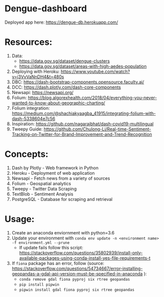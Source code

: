 # Dengue-dashboard

Deployed app here: https://dengue-db.herokuapp.com/

# Resources:

1. Data:
   - https://data.gov.sg/dataset/dengue-clusters
   - https://data.gov.sg/dataset/areas-with-high-aedes-population
1. Deploying with Heroku: https://www.youtube.com/watch?v=j3VvVaNnDH4&t=480s
1. DBC: https://dash-bootstrap-components.opensource.faculty.ai/
1. DCC: https://dash.plotly.com/dash-core-components
1. Newsapi: https://newsapi.org/
1. Folium: https://blog.algorexhealth.com/2018/04/everything-you-never-wanted-to-know-about-geographic-charting/
1. Folium integration: https://medium.com/@shachiakyaagba_41915/integrating-folium-with-dash-5338604e7c56
1. Inspiration: https://github.com/nagarajbhat/dash-covid19-multilingual
1. Tweepy Guide: https://github.com/Chulong-Li/Real-time-Sentiment-Tracking-on-Twitter-for-Brand-Improvement-and-Trend-Recognition

# Concepts:

1. Dash by Plotly - Web framework in Python
1. Heroku - Deployment of web application
1. Newsapi - Fetch news from a variety of sources
1. Folium - Geospatial analytics
1. Tweepy - Twitter Data Scraping
1. TextBlob - Sentiment Analysis
1. PostgreSQL - Database for scraping and retrieval

# Usage:

1. Create an anaconda enviornment with python=3.6
1. Update your environment with `conda env update -n <environment name> -f environment.yml --prune`
   - If update fails follow this script: https://stackoverflow.com/questions/35802939/install-only-available-packages-using-conda-install-yes-file-requirements-t
1. If `fiona` package has an error, follow (source: https://stackoverflow.com/questions/54734667/error-installing-geopandas-a-gdal-api-version-must-be-specified-in-anaconda
   ):
   - `conda remove gdal fiona pyproj six rtree geopandas`
   - `pip install pipwin`
   - `pipwin install gdal fiona pyproj six rtree geopandas`

